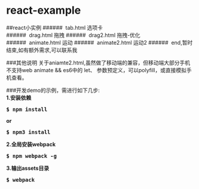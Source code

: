 # react-example 
##react小实例 
######&nbsp;&nbsp;tab.html 选项卡  
######&nbsp;&nbsp;drag.html 拖拽 
######&nbsp;&nbsp;drag2.html 拖拽-优化 
######&nbsp;&nbsp;animate.html 运动 
######&nbsp;&nbsp;animate2.html 运动2 
######&nbsp;&nbsp;end,暂时结束,如有额外需求,可以联系我

###其他说明
关于aniamte2.html,虽然做了移动端的兼容，但移动端大部分手机不支持web animate && es6中的 let、 参数预定义，可以polyfill，或直接模拟手机查看。

###开发demo的示例，需进行如下几步: <br/>
<b>1.安装依赖<b>
<pre>$ npm install</pre> 
or 
<pre>$ npm3 install</pre> 
<b>2.全局安装webpack</b> 
<pre>$ npm webpack -g</pre> 
<b>3.输出assets目录</b> 
<pre>$ webpack</pre> 
